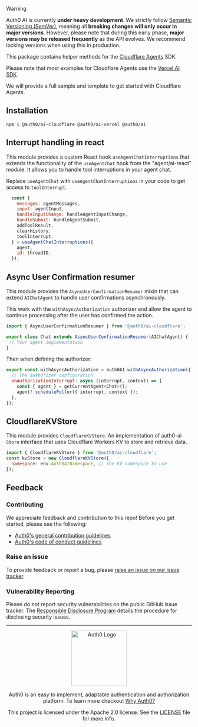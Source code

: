 > [!WARNING]
> Auth0 AI is currently **under heavy development**. We strictly follow [Semantic Versioning (SemVer)](https://semver.org/), meaning all **breaking changes will only occur in major versions**. However, please note that during this early phase, **major versions may be released frequently** as the API evolves. We recommend locking versions when using this in production.

This package contains helper methods for the [Cloudflare Agents](https://developers.cloudflare.com/agents/) SDK. 

Please note that most examples for Cloudflare Agents use the [Vercel AI SDK](https://ai-sdk.dev/).

We will provide a full sample and template to get started with Cloudflare Agents.

## Installation

```
npm i @auth0/ai-cloudflare @auth0/ai-vercel @auth0/ai
```

## Interrupt handling in react

This module provides a custom React hook `useAgentChatInterruptions` that extends the functionality of the `useAgentChat` hook from the "agent/ai-react" module. It allows you to handle tool interruptions in your agent chat.

Replace `useAgentChat` with `useAgentChatInterruptions` in your code to get access to `toolInterrupt`.

```js
  const {
    messages: agentMessages,
    input: agentInput,
    handleInputChange: handleAgentInputChange,
    handleSubmit: handleAgentSubmit,
    addToolResult,
    clearHistory,
    toolInterrupt,
  } = useAgentChatInterruptions({
    agent,
    id: threadID,
  });
```

## Async User Confirmation resumer

This module provides the `AsyncUserConfirmationResumer` mixin that can extend `AIChatAgent` to handle user confirmations asynchronously. 

This work with the `withAsyncAuthorization` authorizer and allow the agent to continue processing after the user has confirmed the action.

```js
import { AsyncUserConfirmationResumer } from '@auth0/ai-cloudflare';

export class Chat extends AsyncUserConfirmationResumer(AIChatAgent) {
 // Your agent implementation
}
```

Then when defining the authorizer:

```js
export const withAsyncAuthorization = auth0AI.withAsyncAuthorization({
  // The authorizer configuration
  onAuthorizationInterrupt: async (interrupt, context) => {
    const { agent } = getCurrentAgent<Chat>();
    agent?.schedulePoller({ interrupt, context });
  },
});
```

## CloudflareKVStore

This module provides `CloudflareKVStore`. An implementation of auth0-ai `Store` interface that uses Cloudflare Workers KV to store and retrieve data.

```js
import { CloudflareKVStore } from '@auth0/ai-cloudflare';
const kvStore = new CloudflareKVStore({
  namespace: env.Auth0AINamespace, // The KV namespace to use
});
```


## Feedback

### Contributing

We appreciate feedback and contribution to this repo! Before you get started, please see the following:

- [Auth0's general contribution guidelines](https://github.com/auth0/open-source-template/blob/master/GENERAL-CONTRIBUTING.md)
- [Auth0's code of conduct guidelines](https://github.com/auth0/open-source-template/blob/master/CODE-OF-CONDUCT.md)

### Raise an issue

To provide feedback or report a bug, please [raise an issue on our issue tracker](https://github.com/auth0/auth0-ai-js/issues).

### Vulnerability Reporting

Please do not report security vulnerabilities on the public GitHub issue tracker. The [Responsible Disclosure Program](https://auth0.com/responsible-disclosure-policy) details the procedure for disclosing security issues.

---

<p align="center">
  <picture>
    <source media="(prefers-color-scheme: light)" srcset="https://cdn.auth0.com/website/sdks/logos/auth0_light_mode.png"   width="150">
    <source media="(prefers-color-scheme: dark)" srcset="https://cdn.auth0.com/website/sdks/logos/auth0_dark_mode.png" width="150">
    <img alt="Auth0 Logo" src="https://cdn.auth0.com/website/sdks/logos/auth0_light_mode.png" width="150">
  </picture>
</p>
<p align="center">Auth0 is an easy to implement, adaptable authentication and authorization platform. To learn more checkout <a href="https://auth0.com/why-auth0">Why Auth0?</a></p>
<p align="center">
This project is licensed under the Apache 2.0 license. See the <a href="/LICENSE"> LICENSE</a> file for more info.</p>
